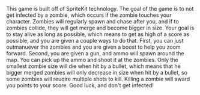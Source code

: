 This game is built off of SpriteKit technology. The goal of the game is to not get infected by a zombie, which occurs if the zombie touches your character. Zombies will regularly spawn and chase after you, and if to zombies collide, they will get merge and become bigger in size. Your goal is to stay alive as long as possible, which means to get as high of a score as possible, and you are given a couple ways to do that. First, you can just outmanuever the zombies and you are given a boost to help you zoom forward. Second, you are given a gun, and ammo will spawn around the map. You can pick up the ammo and shoot it at the zombies. Only the smallest zombie size will die when hit by a bullet, which means that he bigger merged zombies will only decrease in size when hit by a bullet, so some zombies will reuqire multiple shots to kill. Killing a zombie will award you points to your score. Good luck, and don't get infected!
